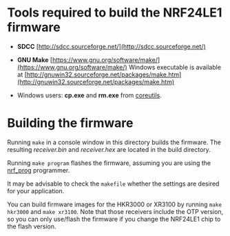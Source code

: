 # Tools required to build the NRF24LE1 firmware

- **SDCC** [http://sdcc.sourceforge.net/](http://sdcc.sourceforge.net/)

- **GNU Make** [https://www.gnu.org/software/make/](https://www.gnu.org/software/make/)
  Windows executable is available at [http://gnuwin32.sourceforge.net/packages/make.htm](http://gnuwin32.sourceforge.net/packages/make.htm)

- Windows users: **cp.exe** and **rm.exe** from [coreutils](http://gnuwin32.sourceforge.net/downlinks/coreutils-bin-zip.php).


# Building the firmware

Running ``make`` in a console window in this directory builds the firmware. The resulting *receiver.bin* and *receiver.hex* are located in the build directory.

Running ``make program`` flashes the firmware, assuming you are using the [nrf_prog](../../nrf_prog_v1_0/) programmer.

It may be advisable to check the ``makefile`` whether the settings are desired for your application.

You can build firmware images for the HKR3000 or XR3100 by running ``make hkr3000`` and ``make xr3100``. Note that those receivers include the OTP version, so you can only use/flash the firmware if you change the NRF24LE1 chip to the flash version.
